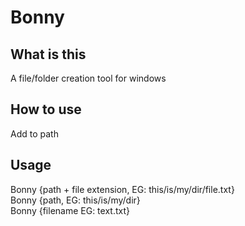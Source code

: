 # Bonny
## What is this
A file/folder creation tool for windows

## How to use
Add to path
## Usage
Bonny {path + file extension, EG: this/is/my/dir/file.txt}<br>
Bonny {path, EG: this/is/my/dir} <br>
Bonny {filename EG: text.txt} <br>

